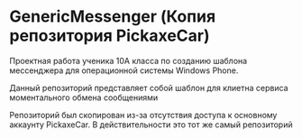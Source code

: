 # GenericMessenger (Копия репозитория PickaxeCar)
Проектная работа ученика 10А класса по созданию шаблона мессенджера для операционной системы Windows Phone.

Данный репозиторий представляет собой шаблон для клиетна сервиса моментального обмена сообщениями

Репозиторий был скопирован из-за отсутствия доступа к основному аккаунту PickaxeCar. В действительности это тот же самый репозиторий
